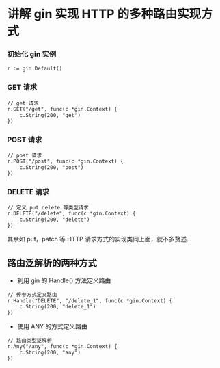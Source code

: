 # 讲解 gin 实现 HTTP 的多种路由实现方式

### 初始化 gin 实例
```$xslt
r := gin.Default()
```

### GET 请求
```$xslt
// get 请求
r.GET("/get", func(c *gin.Context) {
	c.String(200, "get")
})
```

### POST 请求
```$xslt
// post 请求
r.POST("/post", func(c *gin.Context) {
	c.String(200, "post")
})
```

### DELETE 请求
```$xslt
// 定义 put delete 等类型请求
r.DELETE("/delete", func(c *gin.Context) {
	c.String(200, "delete")
})
```

其余如 put，patch 等 HTTP 请求方式的实现类同上面，就不多赘述...

## 路由泛解析的两种方式

* 利用 gin 的 Handle() 方法定义路由
```$xslt
// 传参方式定义路由
r.Handle("DELETE", "/delete_1", func(c *gin.Context) {
	c.String(200, "delete_1")
})
```

* 使用 ANY 的方式定义路由
```$xslt
// 路由类型泛解析
r.Any("/any", func(c *gin.Context) {
	c.String(200, "any")
})
```
